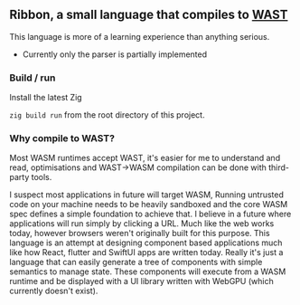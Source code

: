 ## Ribbon, a small language that compiles to [WAST](https://developer.mozilla.org/en-US/docs/WebAssembly/Understanding_the_text_format)

This language is more of a learning experience than anything serious.

- Currently only the parser is partially implemented

### Build / run

Install the latest Zig

`zig build run` from the root directory of this project.

### Why compile to WAST?

Most WASM runtimes accept WAST, it's easier for me to understand and read,
optimisations and WAST->WASM compilation can be done with third-party tools.

I suspect most applications in future will target WASM, Running untrusted code
on your machine needs to be heavily sandboxed and the core WASM spec defines a
simple foundation to achieve that. I believe in a future where applications will
run simply by clicking a URL. Much like the web works today, however browsers
weren't originally built for this purpose. This language is an attempt at
designing component based applications much like how React, flutter and SwiftUI
apps are written today. Really it's just a language that can easily generate a
tree of components with simple semantics to manage state. These components will
execute from a WASM runtime and be displayed with a UI library written with
WebGPU (which currently doesn't exist).
